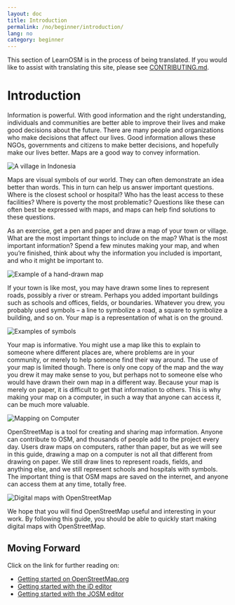 ```yaml
---
layout: doc
title: Introduction
permalink: /no/beginner/introduction/
lang: no
category: beginner
---
```


This section of LearnOSM is in the process of being translated. If you would like to assist with translating this site, please see [CONTRIBUTING.md](https://github.com/hotosm/learnosm/blob/gh-pages/CONTRIBUTING.md). 

Introduction
============

Information is powerful. With good information and the right
understanding, individuals and communities are better able to improve
their lives and make good decisions about the future. There are many
people and organizations who make decisions that affect our lives. Good
information allows these NGOs, governments and citizens to make better
decisions, and hopefully make our lives better. Maps are a good way
to convey information. 

![A village in Indonesia][]

Maps are visual symbols of our world. They can often 
demonstrate an idea better than words. This in turn can help us
answer important questions. Where is the closest school or hospital? Who
has the least access to these facilities? Where is poverty the most
problematic? Questions like these can often best be expressed with maps,
and maps can help find solutions to these questions. 

As an exercise, get a pen and paper and draw a map of your town or village. What are the
most important things to include on the map? What is the most important
information? Spend a few minutes making your map, and when you’re
finished, think about why the information you included is important, and
who it might be important to.

![Example of a hand-drawn map][]

If your town is like most, you may have drawn some lines to represent
roads, possibly a river or stream. Perhaps you added important buildings
such as schools and offices, fields, or boundaries. Whatever you drew,
you probably used symbols – a line to symbolize a road, a square to
symbolize a building, and so on. Your map is a representation of what is
on the ground.

![Examples of symbols][]

Your map is informative. You might use a map like this to explain to
someone where different places are, where problems are in your
community, or merely to help someone find their way around. The use of
your map is limited though. There is only one copy of the map and the
way you drew it may make sense to you, but perhaps not to someone else
who would have drawn their own map in a different way. Because your map
is merely on paper, it is difficult to get that information to others.
This is why making your map on a computer, in such a way that anyone can
access it, can be much more valuable. 

![Mapping on Computer][]

OpenStreetMap is a tool for creating and sharing map information. 
Anyone can contribute to OSM, and thousands of people add to the project 
every day. Users draw maps on computers, rather than paper, but as we 
will see in this guide, drawing a map on a computer is not all that 
different from drawing on paper. We still draw lines to represent roads,
fields, and anything else, and we still represent schools and hospitals 
with symbols. The important thing is that OSM maps are saved on the 
internet, and anyone can access them at any time, totally free.

![Digital maps with OpenStreetMap][]

We hope that you will find OpenStreetMap useful and interesting in your
work. By following this guide, you should be able to quickly start
making digital maps with OpenStreetMap.

Moving Forward
---------------

Click on the link for further reading on:  

*  [Getting started on OpenStreetMap.org](/en/beginner/start-osm/) 
*  [Getting started with the iD editor](/en/editing/id-editor/)   
*  [Getting started with the JOSM editor](/en/beginner/start-josm/)  


[A village in Indonesia]: /images/beginner/village-in-indonesia.png
[Example of a hand-drawn map]: /images/beginner/hand-drawn-map.png
[Examples of symbols]: /images/beginner/examples-of-symbols.png
[Mapping on Computer]: /images/beginner/mapping-on-computer.png
[Digital maps with OpenStreetMap]: /images/beginner/digital-maps-with-osm.png
